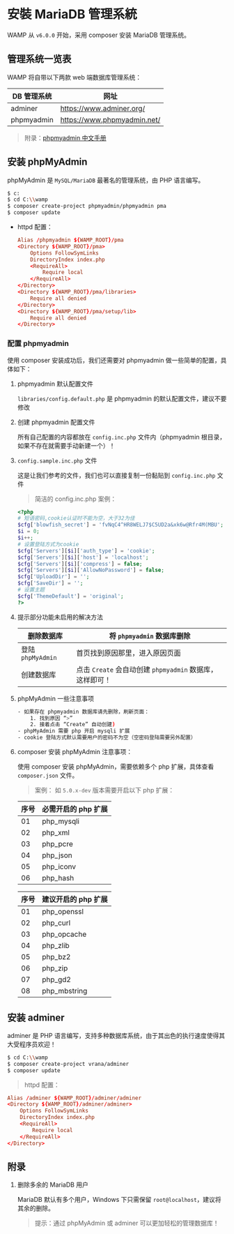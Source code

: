 # 安裝 MariaDB 管理系統

WAMP 从 `v6.0.0` 开始，采用 composer 安装 MariaDB 管理系统。

## 管理系统一览表

WAMP 将自带以下两款 web 端数据库管理系统：

| DB 管理系统 | 网址                        |
| ----------- | --------------------------- |
| adminer     | https://www.adminer.org/    |
| phpmyadmin  | https://www.phpmyadmin.net/ |

> 附录：[phpmyadmin 中文手册](https://docs.phpmyadmin.net/zh_CN/latest/)

## 安装 phpMyAdmin

phpMyAdmin 是 `MySQL/MariaDB` 最著名的管理系统，由 PHP 语言编写。

```sh
$ c:
$ cd C:\\wamp
$ composer create-project phpmyadmin/phpmyadmin pma
$ composer update
```

- httpd 配置：

  ```conf
  Alias /phpmyadmin ${WAMP_ROOT}/pma
  <Directory ${WAMP_ROOT}/pma>
      Options FollowSymLinks
      DirectoryIndex index.php
      <RequireAll>
          Require local
      </RequireAll>
  </Directory>
  <Directory ${WAMP_ROOT}/pma/libraries>
      Require all denied
  </Directory>
  <Directory ${WAMP_ROOT}/pma/setup/lib>
      Require all denied
  </Directory>
  ```

### 配置 phpmyadmin

使用 composer 安装成功后，我们还需要对 phpmyadmin 做一些简单的配置，具体如下：

1.  phpmyadmin 默认配置文件

    `libraries/config.default.php` 是 phpmyadmin 的默认配置文件，建议不要修改

2.  创建 phpmyadmin 配置文件

    所有自己配置的内容都放在 `config.inc.php` 文件内（phpmyadmin 根目录，如果不存在就需要手动新建一个）！

3.  `config.sample.inc.php` 文件

    这是让我们参考的文件，我们也可以直接复制一份黏贴到 `config.inc.php` 文件

    > 简洁的 config.inc.php 案例：

    ```php
    <?php
    # 短语密码,cookie认证时不能为空，大于32为佳
    $cfg['blowfish_secret'] = 'fvNqC4^HR8WELJ7$C5UD2a&xk6w@Rfr4M(MBU';
    $i = 0;
    $i++;
    # 设置登陆方式为cookie
    $cfg['Servers'][$i]['auth_type'] = 'cookie';
    $cfg['Servers'][$i]['host'] = 'localhost';
    $cfg['Servers'][$i]['compress'] = false;
    $cfg['Servers'][$i]['AllowNoPassword'] = false;
    $cfg['UploadDir'] = '';
    $cfg['SaveDir'] = '';
    # 设置主题
    $cfg['ThemeDefault'] = 'original';
    ?>
    ```

4.  提示部分功能未启用的解决方法

    | 删除数据库        | 将 `phpmyadmin` 数据库删除                               |
    | ----------------- | -------------------------------------------------------- |
    | 登陆 `phpMyAdmin` | 首页找到原因那里，进入原因页面                           |
    | 创建数据库        | 点击 `Create` 会自动创建 `phpmyadmin` 数据库，这样即可！ |

5.  phpMyAdmin 一些注意事项

    ```sh
    - 如果存在 phpmyadmin 数据库请先删除，刷新页面：
        1. 找到原因 “>”
        2. 接着点击 “Create” 自动创建)
    - phpMyAdmin 需要 php 开启 mysqli 扩展
    - cookie 登陆方式默认需要用户的密码不为空（空密码登陆需要另外配置）
    ```

6.  composer 安装 phpMyAdmin 注意事项：

    使用 composer 安装 phpMyAdmin，需要依赖多个 php 扩展，具体查看 `composer.json` 文件。

    > 案例： 如 `5.0.x-dev` 版本需要开启以下 php 扩展：

    | 序号 | 必需开启的 php 扩展 |
    | ---- | ------------------- |
    | 01   | php_mysqli          |
    | 02   | php_xml             |
    | 03   | php_pcre            |
    | 04   | php_json            |
    | 05   | php_iconv           |
    | 06   | php_hash            |

    | 序号 | 建议开启的 php 扩展 |
    | ---- | ------------------- |
    | 01   | php_openssl         |
    | 02   | php_curl            |
    | 03   | php_opcache         |
    | 04   | php_zlib            |
    | 05   | php_bz2             |
    | 06   | php_zip             |
    | 07   | php_gd2             |
    | 08   | php_mbstring        |

## 安装 adminer

adminer 是 PHP 语言编写，支持多种数据库系统，由于其出色的执行速度使得其大受程序员欢迎！

```sh
$ cd C:\\wamp
$ composer create-project vrana/adminer
$ composer update
```

> httpd 配置：

```conf
Alias /adminer ${WAMP_ROOT}/adminer/adminer
<Directory ${WAMP_ROOT}/adminer/adminer>
    Options FollowSymLinks
    DirectoryIndex index.php
    <RequireAll>
        Require local
    </RequireAll>
</Directory>
```

## 附录

1. 删除多余的 MariaDB 用户

   MariaDB 默认有多个用户，Windows 下只需保留 `root@localhost`，建议将其余的删除。

   > 提示：通过 phpMyAdmin 或 adminer 可以更加轻松的管理数据库！
